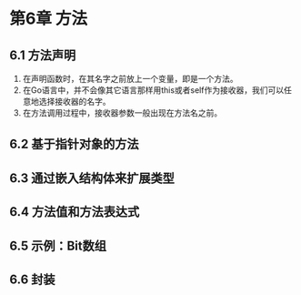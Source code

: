 # 第6章 方法

## 6.1 方法声明
1. 在声明函数时，在其名字之前放上一个变量，即是一个方法。
2. 在Go语言中，并不会像其它语言那样用this或者self作为接收器，我们可以任意地选择接收器的名字。
3. 在方法调用过程中，接收器参数一般出现在方法名之前。

## 6.2 基于指针对象的方法

## 6.3 通过嵌入结构体来扩展类型

## 6.4 方法值和方法表达式

## 6.5 示例：Bit数组

## 6.6 封装

